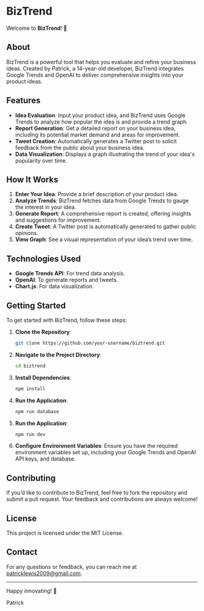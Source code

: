 # BizTrend

Welcome to **BizTrend**! 🚀

## About

BizTrend is a powerful tool that helps you evaluate and refine your business ideas. Created by Patrick, a 14-year-old developer, BizTrend integrates Google Trends and OpenAI to deliver comprehensive insights into your product ideas.

## Features

- **Idea Evaluation**: Input your product idea, and BizTrend uses Google Trends to analyze how popular the idea is and provide a trend graph.
- **Report Generation**: Get a detailed report on your business idea, including its potential market demand and areas for improvement.
- **Tweet Creation**: Automatically generates a Twitter post to solicit feedback from the public about your business idea.
- **Data Visualization**: Displays a graph illustrating the trend of your idea's popularity over time.

## How It Works

1. **Enter Your Idea**: Provide a brief description of your product idea.
2. **Analyze Trends**: BizTrend fetches data from Google Trends to gauge the interest in your idea.
3. **Generate Report**: A comprehensive report is created, offering insights and suggestions for improvement.
4. **Create Tweet**: A Twitter post is automatically generated to gather public opinions.
5. **View Graph**: See a visual representation of your idea’s trend over time.

## Technologies Used

- **Google Trends API**: For trend data analysis.
- **OpenAI**: To generate reports and tweets.
- **Chart.js**: For data visualization.

## Getting Started

To get started with BizTrend, follow these steps:

1. **Clone the Repository**:

    ```bash
    git clone https://github.com/your-username/biztrend.git
    ```

2. **Navigate to the Project Directory**:

    ```bash
    cd biztrend
    ```

3. **Install Dependencies**:

    ```bash
    npm install
    ```
4. **Run the Application**:

    ```bash
    npm run database
    ```
5. **Run the Application**:

    ```bash
    npm run dev
    ```

6. **Configure Environment Variables**: Ensure you have the required environment variables set up, including your Google Trends and OpenAI API keys, and database.

## Contributing

If you’d like to contribute to BizTrend, feel free to fork the repository and submit a pull request. Your feedback and contributions are always welcome!

## License

This project is licensed under the MIT License. 

## Contact

For any questions or feedback, you can reach me at [patricklewis2009@gmail.com](mailto:patricklewis2009@gmail.com).

---

Happy innovating! 🚀

Patrick
